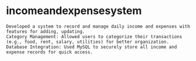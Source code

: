 # incomeandexpensesystem
	Developed a system to record and manage daily income and expenses with features for adding, updating.
	Category Management: Allowed users to categorize their transactions (e.g., food, rent, salary, utilities) for better organization.
	Database Integration: Used MySQL to securely store all income and expense records for quick access.
